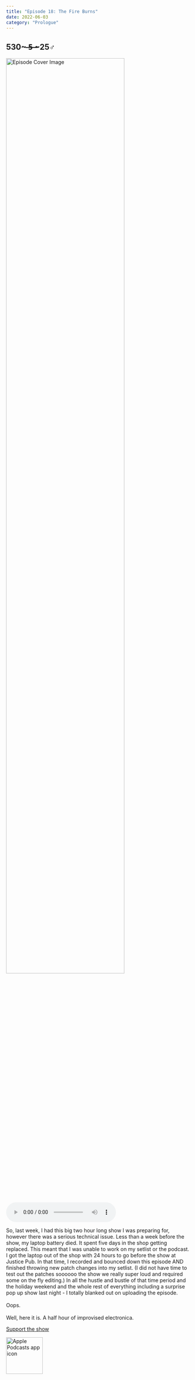 ```yaml
---
title: "Episode 18: The Fire Burns"
date: 2022-06-03
category: "Prologue"
---
```

## 530~ ̶5̶ ̶~25♂
<img src="https://artwork.captivate.fm/11636a98-fa9a-4726-b185-7b7cba56edb1/60854458c4d1acdf4e1c2f79c4137142.jpg" alt="Episode Cover Image" width=80%/>
<audio controls>
  <source src="https://podcasts.captivate.fm/media/d34f9275-9bd7-4810-8010-4151b1e40a19/10732256-episode-18-the-fire-burns.mp3" type="audio/mpeg">
  Your browser does not support the audio element.
</audio>

<p>So, last week, I had this big two hour long show I was preparing for, however there was a serious technical issue. Less than a week before the show, my laptop battery died. It spent five days in the shop getting replaced. This meant that I was unable to work on my setlist or the podcast. I got the laptop out of the shop with 24 hours to go before the show at Justice Pub. In that time, I recorded and bounced down this episode AND finished throwing new patch changes into my setlist. (I did not have time to test out the patches soooooo the show we really super loud and required some on the fly editing.) In all the hustle and bustle of that time period and the holiday weekend and the whole rest of everything including a surprise pop up show last night - I totally blanked out on uploading the episode.<br/><br/>Oops. <br/><br/>Well, here it is. A half hour of improvised electronica.</p><a rel="payment" href="https://www.paypal.com/donate/?hosted_button_id=WX3GRUK5BHJLS">Support the show</a>

<a href="https://podcasts.apple.com/us/podcast/living-room-music/id1608791560?tscg=30200&itsct=podcast_box_appicon&ls=1&mttnsubad=1608791560" style="display: inline-block;"><img src="https://toolbox.marketingtools.apple.com/api/v2/badges/app-icon-podcasts/standard/en-us" alt="Apple Podcasts app icon" style="width: 100px; height: 100px; vertical-align: middle; object-fit: contain;" /></a>
    
